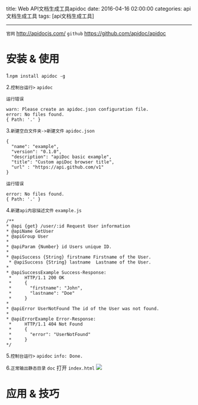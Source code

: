 title: Web API文档生成工具apidoc
date: 2016-04-16 02:00:00
categories:  api文档生成工具
tags: [api文档生成工具]


---

`官网`  http://apidocjs.com/
`github` https://github.com/apidoc/apidoc



# 安装 & 使用
1.`npm install apidoc -g`



2.`控制台运行>` ` apidoc `



`运行错误`
```
warn: Please create an apidoc.json configuration file.
error: No files found.
{ Path: '.' }
```


3.`新建空白文件夹->新建文件` `apidoc.json`
```
{
  "name": "example",
  "version": "0.1.0",
  "description": "apiDoc basic example",
  "title": "Custom apiDoc browser title",
  "url" : "https://api.github.com/v1"
}
```


`运行错误`
```
error: No files found.
{ Path: '.' }
```


4.`新建api内容描述文件` ` example.js `
```
/**
* @api {get} /user/:id Request User information
* @apiName GetUser
* @apiGroup User
*
* @apiParam {Number} id Users unique ID.
*
* @apiSuccess {String} firstname Firstname of the User.
 * @apiSuccess {String} lastname  Lastname of the User.
*
* @apiSuccessExample Success-Response:
 *     HTTP/1.1 200 OK
 *     {
 *       "firstname": "John",
 *       "lastname": "Doe"
 *     }
*
* @apiError UserNotFound The id of the User was not found.
*
* @apiErrorExample Error-Response:
 *     HTTP/1.1 404 Not Found
 *     {
 *       "error": "UserNotFound"
 *     }
*/
```


5.`控制台运行>` ` apidoc `
`info: Done.`


6.`正常输出静态目录` `doc`
打开 `index.html`
![]( http://7xnbs3.com1.z0.glb.clouddn.com/16-5-5/59379577.jpg)
<!--
-->



# 应用 & 技巧


<!-- more -->
